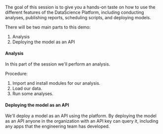 
The goal of this session is to give you a hands-on taste on how to use the different features of the DataScience Platform, including conducting analyses, publishing reports, scheduling scripts, and deploying models. 

There will be two main parts to this demo:
1. Analysis 
2. Deploying the model as an API

#### Analysis
In this part of the session we'll perform an analysis.

Procedure:
1. Import and install modules for our analysis.
2. Load our data.
3. Run some analyses.

#### Deploying the model as an API
We'll deploy a model as an API using the platform. By deploying the model as an API anyone in the organization with an API key can query it, including any apps that the engineering team has developed.
